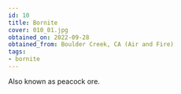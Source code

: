 ```yaml
---
id: 10 
title: Bornite
cover: 010_01.jpg
obtained_on: 2022-09-28
obtained_from: Boulder Creek, CA (Air and Fire)
tags:
- bornite
---
```


Also known as peacock ore.
